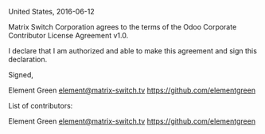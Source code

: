 United States, 2016-06-12

Matrix Switch Corporation agrees to the terms of the Odoo Corporate Contributor License
Agreement v1.0.

I declare that I am authorized and able to make this agreement and sign this
declaration.

Signed,

Element Green element@matrix-switch.tv https://github.com/elementgreen

List of contributors:

Element Green element@matrix-switch.tv https://github.com/elementgreen
